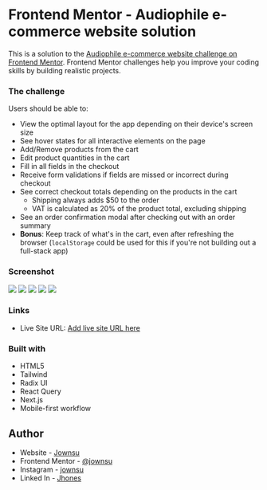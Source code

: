 # Frontend Mentor - Audiophile e-commerce website solution

This is a solution to the [Audiophile e-commerce website challenge on Frontend Mentor](https://www.frontendmentor.io/challenges/audiophile-ecommerce-website-C8cuSd_wx). Frontend Mentor challenges help you improve your coding skills by building realistic projects. 

### The challenge

Users should be able to:

- View the optimal layout for the app depending on their device's screen size
- See hover states for all interactive elements on the page
- Add/Remove products from the cart
- Edit product quantities in the cart
- Fill in all fields in the checkout
- Receive form validations if fields are missed or incorrect during checkout
- See correct checkout totals depending on the products in the cart
  - Shipping always adds $50 to the order
  - VAT is calculated as 20% of the product total, excluding shipping
- See an order confirmation modal after checking out with an order summary
- **Bonus**: Keep track of what's in the cart, even after refreshing the browser (`localStorage` could be used for this if you're not building out a full-stack app)

### Screenshot

![](./screenshots/1.png)
![](./screenshots/2.png)
![](./screenshots/3.png)
![](./screenshots/4.png)
![](./screenshots/5.png)


### Links

- Live Site URL: [Add live site URL here](https://audiophile-e-commerce-chi.vercel.app/)

### Built with

- HTML5
- Tailwind
- Radix UI
- React Query
- Next.js
- Mobile-first workflow

## Author

-   Website - [Jownsu](https://jownsu.github.io/)
-   Frontend Mentor - [@jownsu](https://www.frontendmentor.io/profile/jownsu)
-   Instagram - [jownsu](https://www.instagram.com/jownsu/)
-   Linked In - [Jhones](https://www.linkedin.com/in/jhones-digno-866904213/)